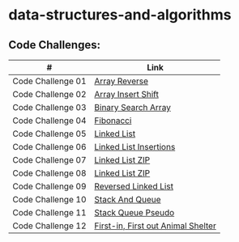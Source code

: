# data-structures-and-algorithms

## Code Challenges:
| #                 | Link                                                               |
| ----------------- | ------------------------------------------------------------------ |
| Code Challenge 01 | [Array Reverse](./class-01/README.md)                   |
| Code Challenge 02 | [Array Insert Shift](./class-02/README.md)         |
| Code Challenge 03 | [Binary Search Array](./class-03/README.md)         |
| Code Challenge 04 | [Fibonacci](./class-04/README.md)         |
| Code Challenge 05 | [Linked List](./class-05/README.md)         |
| Code Challenge 06 | [Linked List Insertions](./class-06/README.md)         |
| Code Challenge 07 | [Linked List ZIP](./class-07/README.md)         |
| Code Challenge 08 | [Linked List ZIP](./linked-list-zip/README.md)         |
| Code Challenge 09 | [Reversed Linked List ](./class-09/README.md)         |
| Code Challenge 10 | [Stack And Queue ](./class-10/README.md)         |
| Code Challenge 11 | [Stack Queue Pseudo ](./class-11/README.md)         |
| Code Challenge 12 | [First-in, First out Animal Shelter ](./class-12/README.md)         |